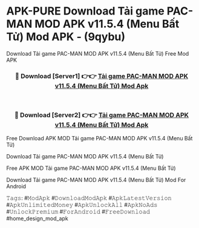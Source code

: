 # APK-PURE Download Tải game PAC-MAN MOD APK v11.5.4 (Menu Bất Tử) Mod APK - (9qybu)
Download Tải game PAC-MAN MOD APK v11.5.4 (Menu Bất Tử) Free Mod APK

<div align="center">
<h3>🔴 Download [Server1] 👉👉 <a href="https://apk-comot.site?title=Tải_game_PAC-MAN_MOD_APK_v11.5.4_(Menu_Bất_Tử)">Tải game PAC-MAN MOD APK v11.5.4 (Menu Bất Tử) Mod Apk</a></h3><br>

<h3>🔴 Download [Server2] 👉👉 <a href="https://apk-comot.site?title=Tải_game_PAC-MAN_MOD_APK_v11.5.4_(Menu_Bất_Tử)">Tải game PAC-MAN MOD APK v11.5.4 (Menu Bất Tử) Mod Apk</a></h3>
</div>


Free Download APK MOD Tải game PAC-MAN MOD APK v11.5.4 (Menu Bất Tử)

Download Tải game PAC-MAN MOD APK v11.5.4 (Menu Bất Tử) 

Free APK MOD Tải game PAC-MAN MOD APK v11.5.4 (Menu Bất Tử) 

Download Tải game PAC-MAN MOD APK v11.5.4 (Menu Bất Tử) Mod For Android

𝚃𝚊𝚐𝚜: #𝙼𝚘𝚍𝙰𝚙𝚔 #𝙳𝚘𝚠𝚗𝚕𝚘𝚊𝚍𝙼𝚘𝚍𝙰𝚙𝚔 #𝙰𝚙𝚔𝙻𝚊𝚝𝚎𝚜𝚝𝚅𝚎𝚛𝚜𝚒𝚘𝚗 #𝙰𝚙𝚔𝚄𝚗𝚕𝚒𝚖𝚒𝚝𝚎𝚍𝙼𝚘𝚗𝚎𝚢 #𝙰𝚙𝚔𝚄𝚗𝚕𝚘𝚌𝚔𝙰𝚕𝚕 #𝙰𝚙𝚔𝙽𝚘𝙰𝚍𝚜 #𝚄𝚗𝚕𝚘𝚌𝚔𝙿𝚛𝚎𝚖𝚒𝚞𝚖 #𝙵𝚘𝚛𝙰𝚗𝚍𝚛𝚘𝚒𝚍 #𝙵𝚛𝚎𝚎𝙳𝚘𝚠𝚗𝚕𝚘𝚊𝚍 #home_design_mod_apk